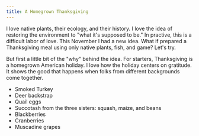 ```yaml
---
title: A Homegrown Thanksgiving
---
```


I love native plants, their ecology, and their history.
I love the idea of restoring the environment to "what it's supposed to be."
In practive, this is a difficult labor of love.
This November I had a new idea.
What if prepared a Thanksgiving meal using only native plants, fish, and game?
Let's try.

But first a little bit of the "why" behind the idea.
For starters, Thanksgiving is a homegrown American holiday.
I love how the holiday centers on gratitude.
It shows the good that happens when folks from different backgrounds come together.

- Smoked Turkey
- Deer backstrap
- Quail eggs
- Succotash from the three sisters: squash, maize, and beans
- Blackberries
- Cranberries
- Muscadine grapes
